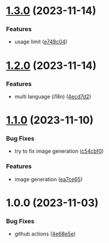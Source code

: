 # [1.3.0](https://github.com/toandev95/Peer-AI/compare/v1.2.0...v1.3.0) (2023-11-14)


### Features

* usage limit ([e748c04](https://github.com/toandev95/Peer-AI/commit/e748c0405775f4b6e786b616396402f9ff1a7c06))

# [1.2.0](https://github.com/toandev95/Peer-AI/compare/v1.1.0...v1.2.0) (2023-11-14)


### Features

* multi language (i18n) ([4ecd7d2](https://github.com/toandev95/Peer-AI/commit/4ecd7d22ec3d40c849ead837a6fbf897041e5fc3))

# [1.1.0](https://github.com/toandev95/Peer-AI/compare/v1.0.0...v1.1.0) (2023-11-10)


### Bug Fixes

* try to fix image generation ([c54cbf0](https://github.com/toandev95/Peer-AI/commit/c54cbf0ea4e8cc3953b630e040238d9c811bd167))


### Features

* image generation ([ea7ce65](https://github.com/toandev95/Peer-AI/commit/ea7ce6553feccffaaca238f9a36417b27fb9119d))

# 1.0.0 (2023-11-03)


### Bug Fixes

* github actions ([4e68e5e](https://github.com/toandev95/Peer-AI/commit/4e68e5ecf300f8aadc1f43487233500f723416f2))
